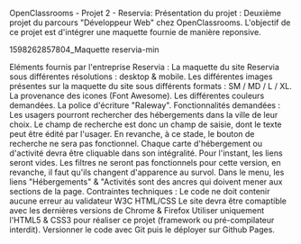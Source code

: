 OpenClassrooms - Projet 2 - Reservia:
Présentation du projet :
Deuxième projet du parcours "Développeur Web" chez OpenClassrooms. L'objectif de ce projet est d'intégrer une maquette fournie de manière reponsive.

1598262857804_Maquette reservia-min

Eléments fournis par l'entreprise Reservia :
La maquette du site Reservia sous différentes résolutions : desktop & mobile.
Les différentes images présentes sur la maquette du site sous différents formats : SM / MD / L / XL.
La provenance des icones (Font Awesome).
Les différentes couleurs demandées.
La police d'écriture "Raleway".
Fonctionnalités demandées :
Les usagers pourront rechercher des hébergements dans la ville de leur choix. Le champ de recherche est donc un champ de saisie, dont le texte peut être édité par l'usager. En revanche, à ce stade, le bouton de recherche ne sera pas fonctionnel.
Chaque carte d'hébergement ou d'activité devra être cliquable dans son intégralité. Pour l'instant, les liens seront vides.
Les filtres ne seront pas fonctionnels pour cette version, en revanche, il faut qu'ils changent d'apparence au survol.
Dans le menu, les liens "Hébergements" & "Activités sont des ancres qui doivent mener aux sections de la page.
Contraintes techniques :
Le code ne doit contenir aucune erreur au validateur W3C HTML/CSS
Le site devra être comaptible avec les dernières versions de Chrome & Firefox
Utiliser uniquement l'HTML5 & CSS3 pour réaliser ce projet (framework ou pré-compilateur interdit).
Versionner le code avec Git puis le déployer sur Github Pages.